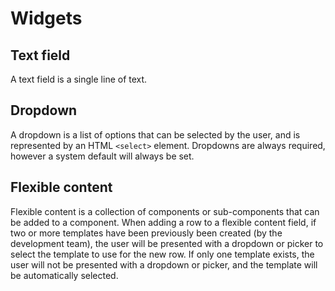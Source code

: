 # Widgets

## Text field

A text field is a single line of text.

## Dropdown

A dropdown is a list of options that can be selected by the user, and is represented by
an HTML `<select>` element. Dropdowns are always required, however a system default
will always be set.

## Flexible content

Flexible content is a collection of components or sub-components that can be added to a
component. When adding a row to a flexible content field, if two or more templates have
been previously been created (by the development team), the user will be presented with
a dropdown or picker to select the template to use for the new row. If only one template
exists, the user will not be presented with a dropdown or picker, and the template will
be automatically selected.